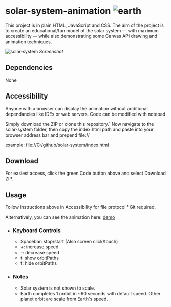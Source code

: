 # solar-system-animation ![earth](https://user-images.githubusercontent.com/6293708/184466648-2efb6d4c-17a6-45a8-8538-30a63bba3a5c.png)

This project is in plain HTML, JavaScript and CSS. The aim of the project is to create an educational/fun model of the solar system — with maximum accessibility — while also demonstrating some Canvas API drawing and animation techniques.

![solar-system](https://user-images.githubusercontent.com/6293708/184466986-a9430544-76be-4105-a32e-f9deef9157ce.png)
*Screenshot*

## Dependencies

None

## Accessibility

Anyone with a browser can display the animation without additional dependancies like IDEs or web servers. Code can be modified with notepad

Simply download the ZIP or clone this repository.&#xB9; Now navigate to the solar-system folder, then copy the index.html path and paste into your browser address bar and prepend file://

example: file://C:/github/solar-system/index.html

## Download

For easiest access, click the green Code button above and select Download ZIP.

## Usage

Follow instructions above in Accessibility for file protocol
&#xB9; Git required.

Alternatively, you can see the animation here: [demo](https://yammerz.github.io/solar-system-animation/)

* ### Keyboard Controls

  * Spacebar: stop/start (Also screen click/touch)
  * +: increase speed
  * -: decrease speed
  * t: show orbitPaths
  * f: hide orbitPaths

* ### Notes

  * Solar system is not shown to scale.
  * Earth completes 1 ordbit in ~60 seconds with default speed. Other planet orbit are scale from Earth's speed.
